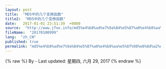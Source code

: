 ```yaml
---
layout: post
title:  "MD5中的几个变换函数"
title2:  "MD5中的几个变换函数"
date:   2017-01-01 23:51:39  +0800
source:  "http://www.jfox.info/md5%e4%b8%ad%e7%9a%84%e5%87%a0%e4%b8%aa%e5%8f%98%e6%8d%a2%e5%87%bd%e6%95%b0.html"
fileName:  "20170100999"
lang:  "zh_CN"
published: true
permalink: "md5%e4%b8%ad%e7%9a%84%e5%87%a0%e4%b8%aa%e5%8f%98%e6%8d%a2%e5%87%bd%e6%95%b0.html"
---
```

{% raw %}
By  - Last updated: 星期四, 六月 29, 2017
{% endraw %}
